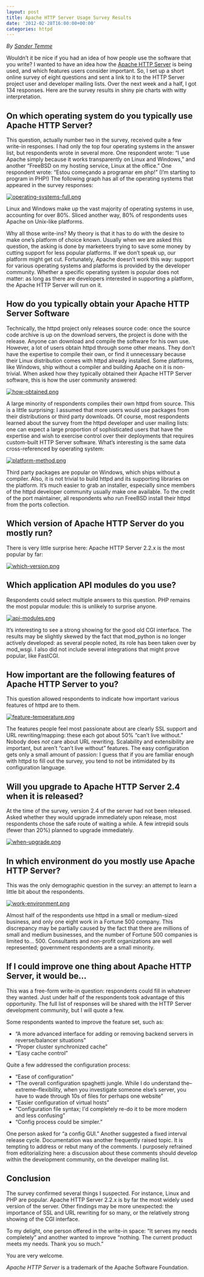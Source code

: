 ```yaml
---
layout: post
title: Apache HTTP Server Usage Survey Results
date: '2012-02-28T16:00:00+00:00'
categories: httpd
---
```

<p><em>By <a href="http://www.temme.net/sander/">Sander Temme</a></em></p> 
  <p>Wouldn’t it be nice if you had an idea of how people use the
software that you write? I wanted to have an idea how the&nbsp;<a href="http://httpd.apache.org/">Apache HTTP Server</a> is being used, and which
features users consider important. So, I set up a short online survey of eight
questions and sent a link to it to the HTTP Server project user and developer
mailing lists. Over the next week and a half, I got 134 responses. Here are the
survey results in shiny pie charts with witty interpretation.</p> 
  <h2>On which operating system do you typically use Apache HTTP Server?</h2> 
  <p>This question, actually number two in the survey, received
quite a few write-in responses. I had
only the top four operating systems in the answer list, but respondents wrote
in several more. One respondent wrote: “I use Apache simply because it works
transparently on Linux and Windows,” and another “FreeBSD on my hosting
service, Linux at the office.” One respondent wrote: “<span lang="PT-BR">Estou começando a programar em php!</span>” (I’m
starting to program in PHP!) The following graph has all of the operating
systems that appeared in the survey responses:</p> 
  <p><a href="https://blogs.apache.org/httpd/mediaresource/197eaecf-025e-4a3a-91cd-6a04ec638c38"><img src="https://blogs.apache.org/httpd/mediaresource/197eaecf-025e-4a3a-91cd-6a04ec638c38" alt="operating-systems-full.png" /></a></p> 
  <p>Linux and Windows make up the vast majority of operating
systems in use, accounting for over 80%. Sliced another way, 80% of respondents
uses Apache on Unix-like platforms. </p> 
  <p>Why all those write-ins? My theory is that it has to do with
the desire to make one’s platform of choice known. Usually when we are asked
this question, the asking is done by marketeers trying to save some money by
cutting support for less popular platforms. If we don’t speak up, our platform
might get cut. Fortunately, Apache doesn’t work this way: support for various
operating systems and platforms is provided by the developer community. Whether
a specific operating system is popular does not matter: as long as there are
developers interested in supporting a platform, the Apache HTTP Server will run
on it.</p> 
  <h2>How do you typically obtain your Apache HTTP Server Software</h2> 
  <p>Technically, the httpd project only releases source code:
once the source code archive is up on the download servers, the project is done
with the release. Anyone can download and compile the software for his own use.
However, a lot of users obtain httpd through some other means. They don't have
the expertise to compile their own, or find it unnecessary because their Linux
distribution comes with httpd already installed. Some platforms, like Windows,
ship without a compiler and building Apache on it is non-trivial. When asked
how they typically obtained their Apache HTTP Server software, this is how the
user community answered:</p> 
  <p><a href="https://blogs.apache.org/httpd/mediaresource/1882757d-576a-4996-9815-8907168c79cc"><img src="https://blogs.apache.org/httpd/mediaresource/1882757d-576a-4996-9815-8907168c79cc" alt="how-obtained.png" /></a> </p> 
  <p>A large minority of respondents compiles their own httpd
from source. This is a little surprising: I assumed that more users would use
packages from their distributions or third party downloads. Of course, most
respondents learned about the survey from the httpd developer and user mailing lists:
one can expect a large proportion of sophisticated users that have the
expertise and wish to exercise control over their deployments that requires
custom-built HTTP Server software. What’s interesting is the same data
cross-referenced by operating system:</p> 
  <p><a href="https://blogs.apache.org/httpd/mediaresource/f06f78ca-d33a-4a54-b596-d4d22d09147e"><img src="https://blogs.apache.org/httpd/mediaresource/f06f78ca-d33a-4a54-b596-d4d22d09147e" alt="platform-method.png" /></a></p> 
  <p>Third party packages are popular on Windows, which ships
without a compiler. Also, it is not trivial to build httpd and its supporting
libraries on the platform. It’s much easier to grab an installer, especially
since members of the httpd developer community usually make one available. To
the credit of the port maintainer, all respondents who run FreeBSD install
their httpd from the ports collection.</p> 
  <h2>Which version of Apache HTTP Server do you mostly run?</h2> 
  <p>There is very little surprise here: Apache HTTP Server 2.2.x
is the most popular by far: </p> 
  <p><a href="https://blogs.apache.org/httpd/mediaresource/3e52b95a-7984-41b8-9c5e-7ee9bcab138d"><img src="https://blogs.apache.org/httpd/mediaresource/3e52b95a-7984-41b8-9c5e-7ee9bcab138d" alt="which-version.png" /></a></p> 
  <h2>Which application API modules do you use?</h2> 
  <p>Respondents could select multiple answers to this question.
PHP remains the most popular module: this is unlikely to surprise anyone. </p> 
  <p><a href="https://blogs.apache.org/httpd/mediaresource/7505d1d9-f1d6-4bab-87c4-8c91dcd062f2"><img src="https://blogs.apache.org/httpd/mediaresource/7505d1d9-f1d6-4bab-87c4-8c91dcd062f2" alt="api-modules.png" /></a></p> 
  <p>It’s interesting to see a strong showing for the good old
CGI interface. The results may be slightly skewed by the fact that mod_python
is no longer actively developed: as several people noted, its role has been
taken over by mod_wsgi. I also did not include several integrations that might
prove popular, like FastCGI.</p> 
  <h2>How important are the following features of Apache HTTP Server to you?</h2> 
  <p>This question allowed respondents to indicate how important
various features of httpd are to them. </p> 
  <p><a href="https://blogs.apache.org/httpd/mediaresource/73c4de79-8d90-4459-b36f-7c32b91388ca"><img src="https://blogs.apache.org/httpd/mediaresource/73c4de79-8d90-4459-b36f-7c32b91388ca" alt="feature-temperature.png" /></a></p> 
  <p>The features people feel most passionate about are clearly
SSL support and URL rewriting/mapping: these each got about 50% “can’t live
without.” Nobody does <em>not</em> care about
URL rewriting. Scalability and extensibility are important, but aren’t “can’t
live without” features. The easy configuration gets only a small amount of
passion: I guess that if you are familiar enough with httpd to fill out the
survey, you tend to not be intimidated by its configuration language.</p> 
  <h2>Will you upgrade to Apache HTTP Server 2.4 when it is released?</h2> 
  <p>At the time of the survey, version 2.4 of the server had not
been released. Asked whether they would upgrade immediately upon release, most
respondents chose the safe route of waiting a while. A few intrepid souls (fewer than 20%) planned
to upgrade immediately.  </p> 
  <p><a href="https://blogs.apache.org/httpd/mediaresource/0c604e11-85c5-487b-944e-cb1ba9eda497"><img src="https://blogs.apache.org/httpd/mediaresource/0c604e11-85c5-487b-944e-cb1ba9eda497" alt="when-upgrade.png" /></a></p> 
  <h2>In which environment do you mostly use Apache HTTP Server?</h2> 
  <p>This was the only demographic question in the survey: an
attempt to learn a little bit about the respondents. </p> 
  <p><a href="https://blogs.apache.org/httpd/mediaresource/d7e8059e-25e8-4d2c-b85d-668dfc74d185"><img src="https://blogs.apache.org/httpd/mediaresource/d7e8059e-25e8-4d2c-b85d-668dfc74d185" alt="work-environment.png" /></a></p> 
  <p>Almost half of the respondents use httpd in a small or
medium-sized business, and only one eight work in a Fortune 500 company. This discrepancy may be partially caused by
the fact that there are millions of small and medium businesses, and the number
of Fortune 500 companies is limited to… 500. Consultants and non-profit
organizations are well represented; government respondents are a small
minority.</p> 
  <h2>If I could improve one thing about Apache HTTP Server, it would be…</h2> 
  <p>This was a free-form write-in question: respondents could
fill in whatever they wanted. Just under half of the respondents took advantage
of this opportunity. The full list of responses will be shared with the HTTP
Server development community, but I will quote a few. </p> 
  <p>Some respondents wanted to improve the feature set, such as:</p> 
  <ul> 
    <li>“A more advanced interface for adding or removing backend servers in reverse/balancer situations”</li> 
    <li>“Proper cluster synchronized cache”</li> 
    <li>“Easy cache control”</li> 
  </ul> 
  <p>Quite a few addressed the configuration process: </p> 
  <ul> 
    <li>“Ease of configuration”</li> 
    <li>“The overall configuration spaghetti jungle.
While I do understand the–extreme–flexibility, when you investigate someone
else’s server, you have to wade through 10s of files for perhaps one website”</li> 
    <li>“Easier configuration of virtual hosts”</li> 
    <li>“Configuration file syntax; I'd completely re-do it to be more modern and less confusing”</li> 
    <li>“Config process could be simpler.”</li> 
  </ul> 
  <p>One person asked for “a config GUI.” Another suggested a fixed
interval release cycle. Documentation was another frequently raised topic. It
is tempting to address or rebut many of the comments. I purposely refrained
from editorializing here: a discussion about these comments should develop
within the development community, on the developer mailing list.</p> 
  <h2>Conclusion</h2> 
  <p>The survey confirmed several things I suspected. For
instance, Linux and PHP are popular. Apache HTTP Server 2.2.x is by far the
most widely used version of the server. Other findings may be more unexpected:
the importance of SSL and URL rewriting for so many, or the relatively strong
showing of the CGI interface. </p> 
  <p>To my delight, one person offered in the write-in space: “It
serves my needs completely” and another wanted to improve “nothing. The current
product meets my needs. Thank you so much.” </p> 
  <p>You are very welcome. </p> 
  <p><em>Apache HTTP Server</em> is a trademark of the Apache Software Foundation.</p> 
  <div id="myEventWatcherDiv" style="display: none; "></div> 
  <div id="myEventWatcherDiv" style="display: none; "></div> 
  <div id="myEventWatcherDiv" style="display: none; "></div> 
  <div id="myEventWatcherDiv" style="display: none; "></div>
